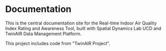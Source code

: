 # Documentation

This is the central documentation site for the Real-time Indoor Air Quality Index Rating and Awareness Tool, built with Spatial Dynamics Lab UCD and TwinAIR Data Management Platform.


This project includes code from "TwinAIR Project".
